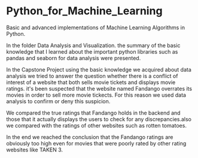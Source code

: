 # Python_for_Machine_Learning
Basic and advanced implementations of Machine Learning Algorithms in Python.

In the folder Data Analysis and Visualization. the summary of the basic knowledge that I learned  about the important python libraries such as pandas and seaborn for data analysis were presented. 

In the Capstone Project using the basic knowledge we acquired about data analysis we tried to answer the question whether there is a conflict of interest of a website that both sells movie tickets and displays movie ratings.
it's been suspected that the website named Fandango overrates its movies in order to sell more movie tickects. For this reason we used data analysis to confirm or deny this suspicion.

We compared the true ratings that Fandango holds in the backend and those that it actually displays the users to check for any discrepancies.also we compared with the ratings of other websites such as rotten tomatoes.

In the end we reached the conclusion that the Fandango ratings are obviously too high even for movies that were poorly rated by other rating websites like TAKEN 3.
